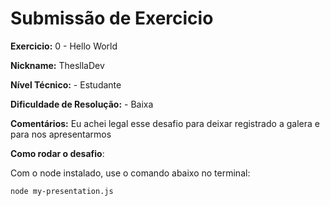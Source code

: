 # Submissão de Exercicio

**Exercicio:** 0 - Hello World

**Nickname:** ThesllaDev

**Nível Técnico:** - Estudante

**Dificuldade de Resolução:** - Baixa

**Comentários:** Eu achei legal esse desafio para deixar registrado a galera e para nos apresentarmos

**Como rodar o desafio**: 

Com o node instalado, use o comando abaixo no terminal: 
```bash
node my-presentation.js
```